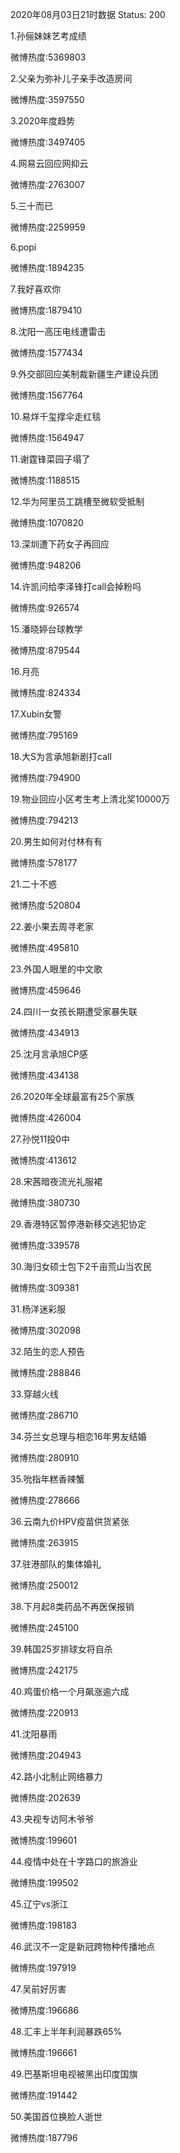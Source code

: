 2020年08月03日21时数据
Status: 200

1.孙俪妹妹艺考成绩

微博热度:5369803

2.父亲为弥补儿子亲手改造房间

微博热度:3597550

3.2020年度趋势

微博热度:3497405

4.网易云回应网抑云

微博热度:2763007

5.三十而已

微博热度:2259959

6.popi

微博热度:1894235

7.我好喜欢你

微博热度:1879410

8.沈阳一高压电线遭雷击

微博热度:1577434

9.外交部回应美制裁新疆生产建设兵团

微博热度:1567764

10.易烊千玺撑伞走红毯

微博热度:1564947

11.谢霆锋菜园子塌了

微博热度:1188515

12.华为阿里员工跳槽至微软受抵制

微博热度:1070820

13.深圳遭下药女子再回应

微博热度:948206

14.许凯问给李泽锋打call会掉粉吗

微博热度:926574

15.潘晓婷台球教学

微博热度:879544

16.月亮

微博热度:824334

17.Xubin女警

微博热度:795169

18.大S为言承旭新剧打call

微博热度:794900

19.物业回应小区考生考上清北奖10000万

微博热度:794213

20.男生如何对付林有有

微博热度:578177

21.二十不惑

微博热度:520804

22.姜小果去周寻老家

微博热度:495810

23.外国人眼里的中文歌

微博热度:459646

24.四川一女孩长期遭受家暴失联

微博热度:434913

25.沈月言承旭CP感

微博热度:434138

26.2020年全球最富有25个家族

微博热度:426004

27.孙悦11投0中

微博热度:413612

28.宋茜暗夜流光礼服裙

微博热度:380730

29.香港特区暂停港新移交逃犯协定

微博热度:339578

30.海归女硕士包下2千亩荒山当农民

微博热度:309381

31.杨洋迷彩服

微博热度:302098

32.陌生的恋人预告

微博热度:288846

33.穿越火线

微博热度:286710

34.芬兰女总理与相恋16年男友结婚

微博热度:280910

35.吮指年糕香辣蟹

微博热度:278666

36.云南九价HPV疫苗供货紧张

微博热度:263915

37.驻港部队的集体婚礼

微博热度:250012

38.下月起8类药品不再医保报销

微博热度:245100

39.韩国25岁排球女将自杀

微博热度:242175

40.鸡蛋价格一个月飙涨逾六成

微博热度:220913

41.沈阳暴雨

微博热度:204943

42.路小北制止网络暴力

微博热度:202639

43.央视专访阿木爷爷

微博热度:199601

44.疫情中处在十字路口的旅游业

微博热度:199502

45.辽宁vs浙江

微博热度:198183

46.武汉不一定是新冠跨物种传播地点

微博热度:197919

47.吴前好厉害

微博热度:196686

48.汇丰上半年利润暴跌65%

微博热度:196661

49.巴基斯坦电视被黑出印度国旗

微博热度:191442

50.美国首位换脸人逝世

微博热度:187796

